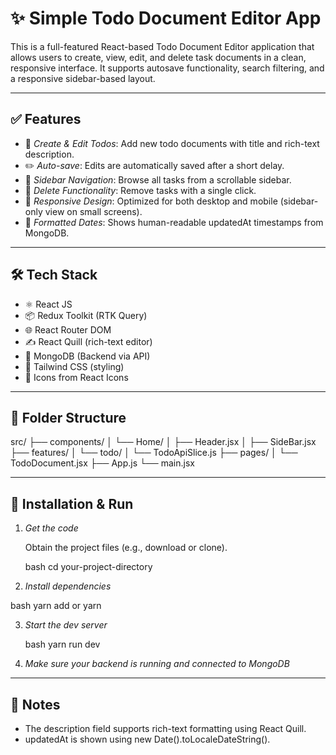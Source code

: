 # ✨ Simple Todo Document Editor App

This is a full-featured React-based Todo Document Editor application that allows users to create, view, edit, and delete task documents in a clean, responsive interface. It supports autosave functionality, search filtering, and a responsive sidebar-based layout.

---

## ✅ Features

- 📃 *Create & Edit Todos*: Add new todo documents with title and rich-text description.
- ✏️ *Auto-save*: Edits are automatically saved after a short delay.
- 🧭 *Sidebar Navigation*: Browse all tasks from a scrollable sidebar.
- 🧼 *Delete Functionality*: Remove tasks with a single click.
- 📱 *Responsive Design*: Optimized for both desktop and mobile (sidebar-only view on small screens).
- 📅 *Formatted Dates*: Shows human-readable updatedAt timestamps from MongoDB.

---

## 🛠️ Tech Stack

- ⚛️ React JS
- 📦 Redux Toolkit (RTK Query)
- 🌐 React Router DOM
- ✍️ React Quill (rich-text editor)
- 🧠 MongoDB (Backend via API)
- 🎨 Tailwind CSS (styling)
- 🧩 Icons from React Icons

---

## 📂 Folder Structure


src/
├── components/
│   └── Home/
│       ├── Header.jsx
│       ├── SideBar.jsx
├── features/
│   └── todo/
│       └── TodoApiSlice.js
├── pages/
│   └── TodoDocument.jsx
├── App.js
└── main.jsx


---

## 🚀 Installation & Run

1.  *Get the code*

    Obtain the project files (e.g., download or clone).

    bash
    cd your-project-directory
    

2.  *Install dependencies*

bash
yarn add or yarn


3. *Start the dev server*

   bash
   yarn run dev
   

4. *Make sure your backend is running and connected to MongoDB*

---

## 📝 Notes

- The description field supports rich-text formatting using React Quill.
- updatedAt is shown using new Date().toLocaleDateString().